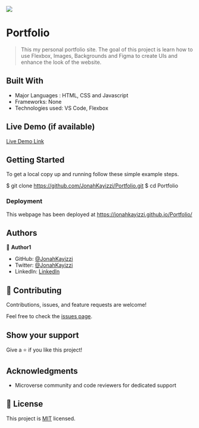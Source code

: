 ![](https://img.shields.io/badge/Microverse-blueviolet)

# Portfolio

> This my personal portfolio site. The goal of this project is learn how to use Flexbox, Images, Backgrounds and Figma to create UIs and enhance the look of the website.

## Built With

- Major Languages : HTML, CSS and Javascript
- Frameworks: None
- Technologies used: VS Code, Flexbox

## Live Demo (if available)

[Live Demo Link](https://jonahkayizzi.github.io/Portfolio/)

## Getting Started

To get a local copy up and running follow these simple example steps.

$ git clone https://github.com/JonahKayizzi/Portfolio.git
$ cd Portfolio

### Deployment
This webpage has been deployed at https://jonahkayizzi.github.io/Portfolio/


## Authors

👤 **Author1**

- GitHub: [@JonahKayizzi](https://github.com/JonahKayizzi)
- Twitter: [@JonahKayizzi](https://twitter.com/JonahKayizzi)
- LinkedIn: [LinkedIn](https://linkedin.com/in/jonathan-kayizzi-bb527965)

## 🤝 Contributing

Contributions, issues, and feature requests are welcome!

Feel free to check the [issues page](../../issues/).

## Show your support

Give a ⭐️ if you like this project!

## Acknowledgments

- Microverse community and code reviewers for dedicated support

## 📝 License

This project is [MIT](./LICENSE) licensed.